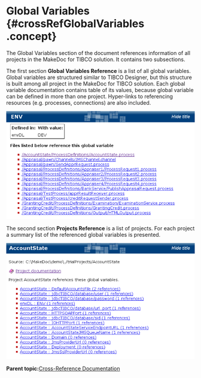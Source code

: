 # Global Variables {#crossRefGlobalVariables .concept}

The Global Variables section of the document references information of all projects in the MakeDoc for TIBCO solution. It contains two subsections.

The first section **Global Variables Reference** is a list of all global variables. Global variables are structured similar to TIBCO Designer, but this structure is built among all project in the MakeDoc for TIBCO solution. Each global variable documentation contains table of its values, because global variable can be defined in more than one project. Hyper-links to referencing resources \(e.g. processes, connections\) are also included.

![global variable reference example](img/gvreference.png "Example of global variable reference")

The second section **Projects Reference** is a list of projects. For each project a summary list of the referenced global variables is presented.

![project reference example](img/gvprojectreference.png "Example of project reference")

**Parent topic:**[Cross-Reference Documentation](../../../modules/falcon/output/crossRefDoc.md)


